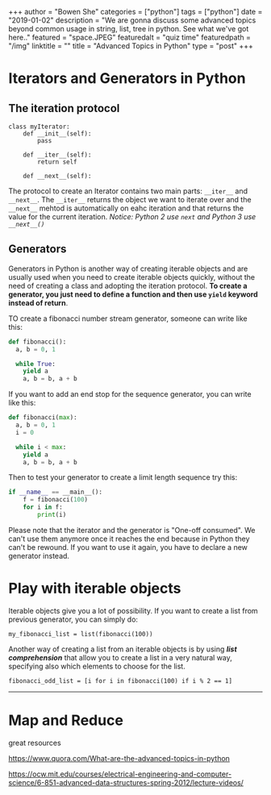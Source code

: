 +++
author = "Bowen She"
categories = ["python"]
tags = ["python"]
date = "2019-01-02"
description = "We are gonna discuss some advanced topics beyond common usage in string, list, tree in python. See what we've got here.."
featured = "space.JPEG"
featuredalt = "quiz time"
featuredpath = "/img"
linktitle = ""
title = "Advanced Topics in Python"
type = "post"
+++

# Iterators and Generators in Python

## The iteration protocol
```
class myIterator:
    def __init__(self):
        pass

    def __iter__(self):
        return self

    def __next__(self):
```

The protocol to create an Iterator contains two main parts: ```__iter__``` and ```__next__```. The ```__iter__``` returns the object we want to iterate over and the ```__next__``` mehtod is automatically on eahc iteration and that returns the value for the current iteration. *Notice: Python 2 use ```next``` and Python 3 use ```__next__()```*

## Generators
Generators in Python is another way of creating iterable objects and are usually used when you need to create iterable objects quickly, without the need of creating a class and adopting the iteration protocol. **To create a generator, you just need to define a function and then use ```yield``` keyword instead of return**.

TO create a fibonacci number stream generator, someone can write like this:

```python
def fibonacci():
  a, b = 0, 1

  while True:
    yield a
    a, b = b, a + b
```
If you want to add an end stop for the sequence generator, you can write like this:

```python
def fibonacci(max):
  a, b = 0, 1
  i = 0

  while i < max:
    yield a
    a, b = b, a + b
```

Then to test your generator to create a limit length sequence try this:

```Python
if __name__ == __main__():
    f = fibonacci(100)
    for i in f:
        print(i)
```

Please note that the iterator and the generator is "One-off consumed". We can't use them anymore once it reaches the end because in Python they can't be rewound. If you want to use it again, you have to declare a new generator instead.

# Play with iterable objects
Iterable objects give you a lot of possibility. If you want to create a list from previous generator, you can simply do:
```
my_fibonacci_list = list(fibonacci(100))
```
Another way of creating a list from an iterable objects is by using ***list comprehension*** that allow you to create a list in a very natural way, specifying also which elements to choose for the list.
```
fibonacci_odd_list = [i for i in fibonacci(100) if i % 2 == 1]
```
----

# Map and Reduce




great resources

https://www.quora.com/What-are-the-advanced-topics-in-python

https://ocw.mit.edu/courses/electrical-engineering-and-computer-science/6-851-advanced-data-structures-spring-2012/lecture-videos/
